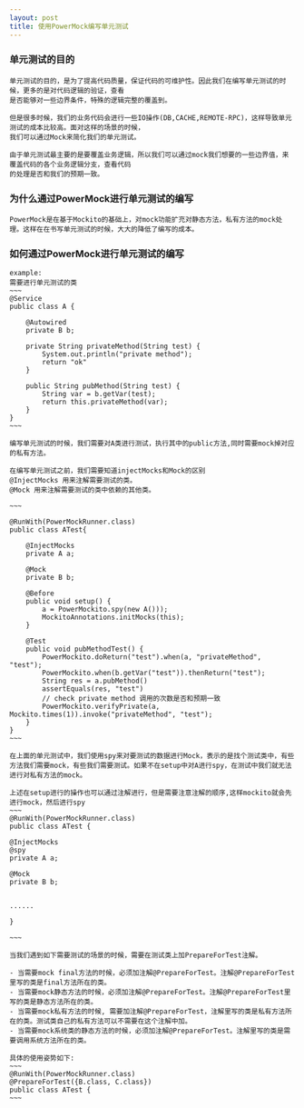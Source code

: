 ```yaml
---
layout: post
title: 使用PowerMock编写单元测试
---
```



### 单元测试的目的

    单元测试的目的，是为了提高代码质量，保证代码的可维护性。因此我们在编写单元测试的时候，更多的是对代码逻辑的验证，查看
    是否能够对一些边界条件，特殊的逻辑完整的覆盖到。

    但是很多时候，我们的业务代码会进行一些IO操作(DB,CACHE,REMOTE-RPC)，这样导致单元测试的成本比较高。面对这样的场景的时候，
    我们可以通过Mock来简化我们的单元测试。

    由于单元测试最主要的是要覆盖业务逻辑，所以我们可以通过mock我们想要的一些边界值，来覆盖代码的各个业务逻辑分支，查看代码
    的处理是否和我们的预期一致。


### 为什么通过PowerMock进行单元测试的编写

    PowerMock是在基于Mockito的基础上，对mock功能扩充对静态方法，私有方法的mock处理。这样在在书写单元测试的时候，大大的降低了编写的成本。

### 如何通过PowerMock进行单元测试的编写

    example:
    需要进行单元测试的类
    ~~~
    @Service
    public class A {

        @Autowired
        private B b;

        private String privateMethod(String test) {
            System.out.println("private method");
            return "ok"
        }

        public String pubMethod(String test) {
            String var = b.getVar(test);
            return this.privateMethod(var);
        }
    }
    ~~~

    编写单元测试的时候，我们需要对A类进行测试，执行其中的public方法,同时需要mock掉对应的私有方法。

    在编写单元测试之前，我们需要知道injectMocks和Mock的区别
    @InjectMocks 用来注解需要测试的类。
    @Mock 用来注解需要测试的类中依赖的其他类。

    ~~~

    @RunWith(PowerMockRunner.class)
    public class ATest{

        @InjectMocks
        private A a;

        @Mock
        private B b;

        @Before
        public void setup() {
            a = PowerMockito.spy(new A()));
            MockitoAnnotations.initMocks(this);
        }

        @Test
        public void pubMethodTest() {
            PowerMockito.doReturn("test").when(a, "privateMethod", "test");
            PowerMockito.when(b.getVar("test")).thenReturn("test");
            String res = a.pubMethod()
            assertEquals(res, "test")
            // check private method 调用的次数是否和预期一致
            PowerMockito.verifyPrivate(a, Mockito.times(1)).invoke("privateMethod", "test");
        }
    }
    ~~~

    在上面的单元测试中，我们使用spy来对要测试的数据进行Mock，表示的是找个测试类中，有些方法我们需要mock，有些我们需要测试。如果不在setup中对A进行spy，在测试中我们就无法进行对私有方法的mock。

    上述在setup进行的操作也可以通过注解进行，但是需要注意注解的顺序,这样mockito就会先进行mock，然后进行spy
    ~~~
    @RunWith(PowerMockRunner.class)
    public class ATest {

    @InjectMocks
    @spy
    private A a;

    @Mock
    private B b;


    ......

    }

    ~~~

    当我们遇到如下需要测试的场景的时候，需要在测试类上加PrepareForTest注解。

    - 当需要mock final方法的时候，必须加注解@PrepareForTest。注解@PrepareForTest里写的类是final方法所在的类。
    - 当需要mock静态方法的时候，必须加注解@PrepareForTest。注解@PrepareForTest里写的类是静态方法所在的类。
    - 当需要mock私有方法的时候, 需要加注解@PrepareForTest，注解里写的类是私有方法所在的类。测试类自己的私有方法可以不需要在这个注解中加。
    - 当需要mock系统类的静态方法的时候，必须加注解@PrepareForTest。注解里写的类是需要调用系统方法所在的类。

    具体的使用姿势如下:
    ~~~
    @RunWith(PowerMockRunner.class)
    @PrepareForTest({B.class, C.class})
    public class ATest {
    ~~~

